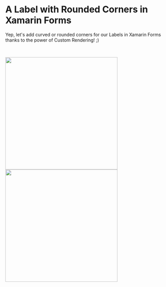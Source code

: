 A Label with Rounded Corners in Xamarin Forms
==============

Yep, let's add curved or rounded corners for our Labels in Xamarin Forms thanks to the power of Custom Rendering! ;) 

<br />

<img src="https://github.com/UdaraAlwis/Xamarin-Playground/raw/master/XFCurvedCornersLabelControl/screenshots/Screen Shot 2017-02-19 at 12.17.13 PM.png"  height="350" /> <img src="https://github.com/UdaraAlwis/Xamarin-Playground/raw/master/XFCurvedCornersLabelControl/screenshots/Nexus 5 (Lollipop) Screenshot 2.png"  height="350" />

